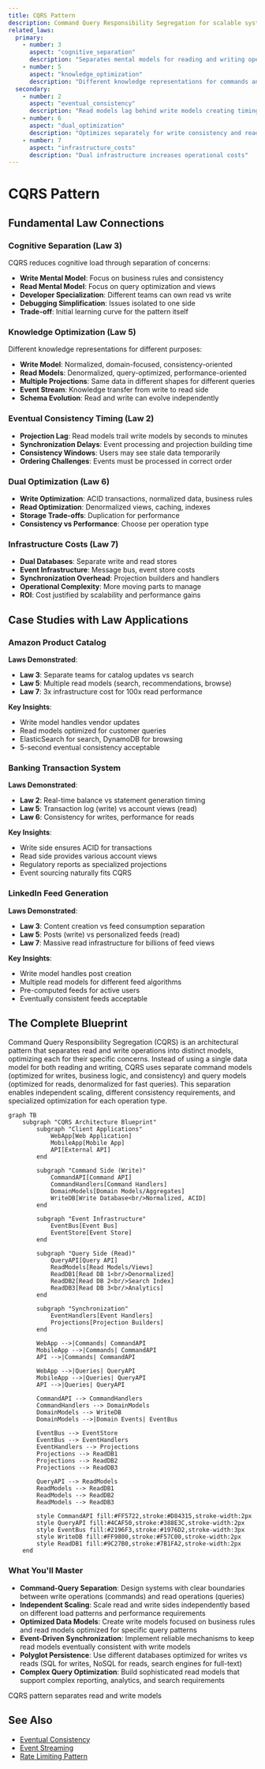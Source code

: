 ```yaml
---
title: CQRS Pattern
description: Command Query Responsibility Segregation for scalable systems
related_laws:
  primary:
    - number: 3
      aspect: "cognitive_separation"
      description: "Separates mental models for reading and writing operations"
    - number: 5
      aspect: "knowledge_optimization"
      description: "Different knowledge representations for commands and queries"
  secondary:
    - number: 2
      aspect: "eventual_consistency"
      description: "Read models lag behind write models creating timing challenges"
    - number: 6
      aspect: "dual_optimization"
      description: "Optimizes separately for write consistency and read performance"
    - number: 7
      aspect: "infrastructure_costs"
      description: "Dual infrastructure increases operational costs"
---
```


# CQRS Pattern

## Fundamental Law Connections

### Cognitive Separation (Law 3)
CQRS reduces cognitive load through separation of concerns:
- **Write Mental Model**: Focus on business rules and consistency
- **Read Mental Model**: Focus on query optimization and views
- **Developer Specialization**: Different teams can own read vs write
- **Debugging Simplification**: Issues isolated to one side
- **Trade-off**: Initial learning curve for the pattern itself

### Knowledge Optimization (Law 5)
Different knowledge representations for different purposes:
- **Write Model**: Normalized, domain-focused, consistency-oriented
- **Read Models**: Denormalized, query-optimized, performance-oriented
- **Multiple Projections**: Same data in different shapes for different queries
- **Event Stream**: Knowledge transfer from write to read side
- **Schema Evolution**: Read and write can evolve independently

### Eventual Consistency Timing (Law 2)
- **Projection Lag**: Read models trail write models by seconds to minutes
- **Synchronization Delays**: Event processing and projection building time
- **Consistency Windows**: Users may see stale data temporarily
- **Ordering Challenges**: Events must be processed in correct order

### Dual Optimization (Law 6)
- **Write Optimization**: ACID transactions, normalized data, business rules
- **Read Optimization**: Denormalized views, caching, indexes
- **Storage Trade-offs**: Duplication for performance
- **Consistency vs Performance**: Choose per operation type

### Infrastructure Costs (Law 7)
- **Dual Databases**: Separate write and read stores
- **Event Infrastructure**: Message bus, event store costs
- **Synchronization Overhead**: Projection builders and handlers
- **Operational Complexity**: More moving parts to manage
- **ROI**: Cost justified by scalability and performance gains

## Case Studies with Law Applications

### Amazon Product Catalog
**Laws Demonstrated**:
- **Law 3**: Separate teams for catalog updates vs search
- **Law 5**: Multiple read models (search, recommendations, browse)
- **Law 7**: 3x infrastructure cost for 100x read performance

**Key Insights**:
- Write model handles vendor updates
- Read models optimized for customer queries
- ElasticSearch for search, DynamoDB for browsing
- 5-second eventual consistency acceptable

### Banking Transaction System
**Laws Demonstrated**:
- **Law 2**: Real-time balance vs statement generation timing
- **Law 5**: Transaction log (write) vs account views (read)
- **Law 6**: Consistency for writes, performance for reads

**Key Insights**:
- Write side ensures ACID for transactions
- Read side provides various account views
- Regulatory reports as specialized projections
- Event sourcing naturally fits CQRS

### LinkedIn Feed Generation
**Laws Demonstrated**:
- **Law 3**: Content creation vs feed consumption separation
- **Law 5**: Posts (write) vs personalized feeds (read)
- **Law 7**: Massive read infrastructure for billions of feed views

**Key Insights**:
- Write model handles post creation
- Multiple read models for different feed algorithms
- Pre-computed feeds for active users
- Eventually consistent feeds acceptable

## The Complete Blueprint

Command Query Responsibility Segregation (CQRS) is an architectural pattern that separates read and write operations into distinct models, optimizing each for their specific concerns. Instead of using a single data model for both reading and writing, CQRS uses separate command models (optimized for writes, business logic, and consistency) and query models (optimized for reads, denormalized for fast queries). This separation enables independent scaling, different consistency requirements, and specialized optimization for each operation type.

```mermaid
graph TB
    subgraph "CQRS Architecture Blueprint"
        subgraph "Client Applications"
            WebApp[Web Application]
            MobileApp[Mobile App]
            API[External API]
        end
        
        subgraph "Command Side (Write)"
            CommandAPI[Command API]
            CommandHandlers[Command Handlers]
            DomainModels[Domain Models/Aggregates]
            WriteDB[Write Database<br/>Normalized, ACID]
        end
        
        subgraph "Event Infrastructure"
            EventBus[Event Bus]
            EventStore[Event Store]
        end
        
        subgraph "Query Side (Read)"
            QueryAPI[Query API]
            ReadModels[Read Models/Views]
            ReadDB1[Read DB 1<br/>Denormalized]
            ReadDB2[Read DB 2<br/>Search Index]
            ReadDB3[Read DB 3<br/>Analytics]
        end
        
        subgraph "Synchronization"
            EventHandlers[Event Handlers]
            Projections[Projection Builders]
        end
        
        WebApp -->|Commands| CommandAPI
        MobileApp -->|Commands| CommandAPI
        API -->|Commands| CommandAPI
        
        WebApp -->|Queries| QueryAPI
        MobileApp -->|Queries| QueryAPI
        API -->|Queries| QueryAPI
        
        CommandAPI --> CommandHandlers
        CommandHandlers --> DomainModels
        DomainModels --> WriteDB
        DomainModels -->|Domain Events| EventBus
        
        EventBus --> EventStore
        EventBus --> EventHandlers
        EventHandlers --> Projections
        Projections --> ReadDB1
        Projections --> ReadDB2
        Projections --> ReadDB3
        
        QueryAPI --> ReadModels
        ReadModels --> ReadDB1
        ReadModels --> ReadDB2
        ReadModels --> ReadDB3
        
        style CommandAPI fill:#FF5722,stroke:#D84315,stroke-width:2px
        style QueryAPI fill:#4CAF50,stroke:#388E3C,stroke-width:2px
        style EventBus fill:#2196F3,stroke:#1976D2,stroke-width:3px
        style WriteDB fill:#FF9800,stroke:#F57C00,stroke-width:2px
        style ReadDB1 fill:#9C27B0,stroke:#7B1FA2,stroke-width:2px
    end
```

### What You'll Master

- **Command-Query Separation**: Design systems with clear boundaries between write operations (commands) and read operations (queries)
- **Independent Scaling**: Scale read and write sides independently based on different load patterns and performance requirements
- **Optimized Data Models**: Create write models focused on business rules and read models optimized for specific query patterns
- **Event-Driven Synchronization**: Implement reliable mechanisms to keep read models eventually consistent with write models
- **Polyglot Persistence**: Use different databases optimized for writes vs reads (SQL for writes, NoSQL for reads, search engines for full-text)
- **Complex Query Optimization**: Build sophisticated read models that support complex reporting, analytics, and search requirements

CQRS pattern separates read and write models

## See Also

- [Eventual Consistency](/pattern-library/data-management/eventual-consistency)
- [Event Streaming](/pattern-library/architecture/event-streaming)
- [Rate Limiting Pattern](/pattern-library/scaling/rate-limiting)
